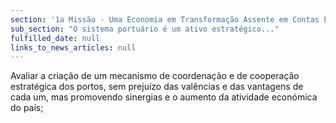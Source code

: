 ```yaml
---
section: '1a Missão - Uma Economia em Transformação Assente em Contas Equilibradas'
sub_section: "O sistema portuário é um ativo estratégico..."
fulfilled_date: null
links_to_news_articles: null
---
```


Avaliar a criação de um mecanismo de coordenação e de cooperação estratégica dos portos, sem prejuízo das valências e das vantagens de cada um, mas promovendo sinergias e o aumento da atividade económica do país;
